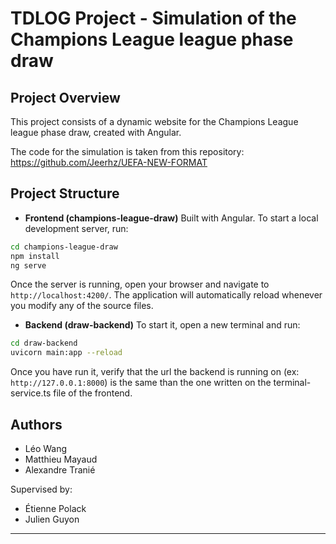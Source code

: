 # TDLOG Project - Simulation of the Champions League league phase draw

## Project Overview

This project consists of a dynamic website for the Champions League league phase draw, created with Angular.

The code for the simulation is taken from this repository: https://github.com/Jeerhz/UEFA-NEW-FORMAT

## Project Structure

- **Frontend (champions-league-draw)**
  Built with Angular.
  To start a local development server, run:

```bash
cd champions-league-draw
npm install
ng serve
```

Once the server is running, open your browser and navigate to `http://localhost:4200/`. The application will automatically reload whenever you modify any of the source files.


- **Backend (draw-backend)**
  To start it, open a new terminal and run:

```bash
cd draw-backend
uvicorn main:app --reload
```
Once you have run it, verify that the url the backend is running on (ex: `http://127.0.0.1:8000`) is the same than the one written on the terminal-service.ts file of the frontend.


## Authors

- Léo Wang
- Matthieu Mayaud
- Alexandre Tranié

Supervised by:
- Étienne Polack
- Julien Guyon

---
